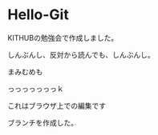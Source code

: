# Hello-Git
 KITHUBの勉強会で作成しました。

 しんぶんし、反対から読んでも、しんぶんし。

 まみむめも

 っっっっっっっｋ

 これはブラウザ上での編集です

 ブランチを作成した。
